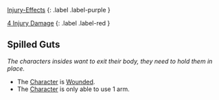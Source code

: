 
[Injury-Effects](Game/Core/Injury-Effects)
{: .label .label-purple }

[4 Injury Damage](Game/Core/Injury#Injury%20Damage)
{: .label .label-red }
## Spilled Guts
*The characters insides want to exit their body, they need to hold them in place.*
* The [Character](Game/Core/Terminology#Character) is [Wounded](Game/Core/Effects#Wounded).
* The [Character](Game/Core/Terminology#Character) is only able to use 1 arm.